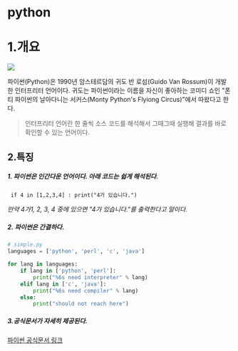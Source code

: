 # python



#  1.개요

![](https://wikidocs.net/images/page/5/pahkey_KRRKrp.png)



파이썬(Python)은 1990년 암스테르담의 귀도 반 로섬(Guido Van Rossum)이 개발한 인터프리터 언어이다. 귀도는 파이썬이라는 이름을 자신이 좋아하는 코미디 쇼인 "폰티 파이썬의 날아다니는 서커스(Monty Python's Flyiong Circus)"에서 따왔다고 한다.

> 인터프리터 언어란 한 줄씩 소스 코드를 해석해서 그때그때 실행해 결과를 바로 확인할 수 있는 언어이다.



## 2.특징

#####  1. 파이썬은 인간다운 언어이다. 아래 코드는 쉽게 해석된다.

``` if 4 in [1,2,3,4] : print("4가 있습니다.")```

*만약 4가1, 2, 3, 4 중에 있으면 "4가 있습니다."를 출력한다고 말이다.*

##### 2. 파이썬은 간결하다.

```python
# simple.py
languages = ['python', 'perl', 'c', 'java']

for lang in languages:
	if lang in ['python', 'perl']:
		print("%6s need interpreter" % lang)
	elif lang in ['c', 'java']:
		print("%6s need compiler" % lang)
	else:
		print("should not reach here")
```

##### 3.공식문서가 자세히 제공된다.

[파이썬 공식문서 링크](https://docs.python.org/3/)





